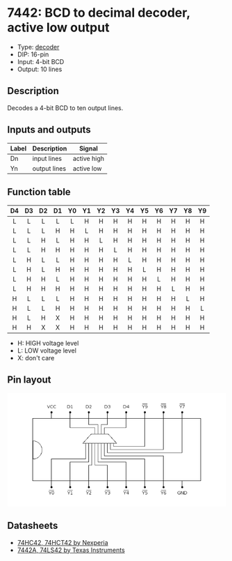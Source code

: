 # 7442: BCD to decimal decoder, active low output

- Type: [decoder](encoders_decoders.md)
- DIP: 16-pin
- Input: 4-bit BCD
- Output: 10 lines

## Description

Decodes a 4-bit BCD to ten output lines.

## Inputs and outputs

| Label | Description  | Signal      |
|:----- |:------------ | ----------- |
| Dn    | input lines  | active high |
| Yn    | output lines | active low  |

## Function table

| D4  | D3  | D2  | D1  | Y0  | Y1  | Y2  | Y3  | Y4  | Y5  | Y6  | Y7  | Y8  | Y9  |
|:---:|:---:|:---:|:---:|:---:|:---:|:---:|:---:|:---:|:---:|:---:|:---:|:---:|:---:|
|  L  |  L  |  L  |  L  |  L  |  H  |  H  |  H  |  H  |  H  |  H  |  H  |  H  |  H  |
|  L  |  L  |  L  |  H  |  H  |  L  |  H  |  H  |  H  |  H  |  H  |  H  |  H  |  H  |
|  L  |  L  |  H  |  L  |  H  |  H  |  L  |  H  |  H  |  H  |  H  |  H  |  H  |  H  |
|  L  |  L  |  H  |  H  |  H  |  H  |  H  |  L  |  H  |  H  |  H  |  H  |  H  |  H  |
|  L  |  H  |  L  |  L  |  H  |  H  |  H  |  H  |  L  |  H  |  H  |  H  |  H  |  H  |
|  L  |  H  |  L  |  H  |  H  |  H  |  H  |  H  |  H  |  L  |  H  |  H  |  H  |  H  |
|  L  |  H  |  H  |  L  |  H  |  H  |  H  |  H  |  H  |  H  |  L  |  H  |  H  |  H  |
|  L  |  H  |  H  |  H  |  H  |  H  |  H  |  H  |  H  |  H  |  H  |  L  |  H  |  H  |
|  H  |  L  |  L  |  L  |  H  |  H  |  H  |  H  |  H  |  H  |  H  |  H  |  L  |  H  |
|  H  |  L  |  L  |  H  |  H  |  H  |  H  |  H  |  H  |  H  |  H  |  H  |  H  |  L  |
|  H  |  L  |  H  |  X  |  H  |  H  |  H  |  H  |  H  |  H  |  H  |  H  |  H  |  H  |
|  H  |  H  |  X  |  X  |  H  |  H  |  H  |  H  |  H  |  H  |  H  |  H  |  H  |  H  |

- H: HIGH voltage level
- L: LOW voltage level
- X: don't care

## Pin layout

![](../dia/7442-dip.png)

## Datasheets

- [74HC42, 74HCT42 by Nexperia](https://assets.nexperia.com/documents/data-sheet/74HC42.pdf)
- [7442A, 74LS42 by Texas Instruments](http://www.farnell.com/datasheets/1446836.pdf)
